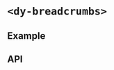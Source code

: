 # `<dy-breadcrumbs>`

## Example

<gbp-example
  name="dy-breadcrumbs"
  props='{"list": [{"title": "Level 1"}, {"title": "Level 2"}]}'
  src="https://jspm.dev/duoyun-ui/elements/breadcrumbs"></gbp-example>

## API

<gbp-api src="/src/elements/breadcrumbs.ts"></gbp-api>
